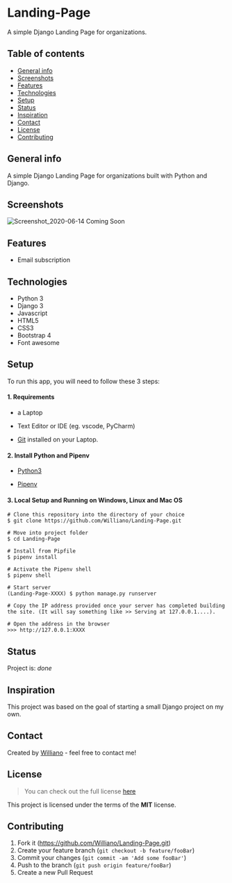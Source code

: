 # Landing-Page
A simple Django Landing Page for organizations.


## Table of contents
* [General info](#general-info)
* [Screenshots](#screenshots)
* [Features](#features)
* [Technologies](#technologies)
* [Setup](#setup)
* [Status](#status)
* [Inspiration](#inspiration)
* [Contact](#contact)
* [License](#license)
* [Contributing](#contributing)


## General info
A simple Django Landing Page for organizations built with Python and Django.

## Screenshots

![Screenshot_2020-06-14 Coming Soon ](https://user-images.githubusercontent.com/19711677/84585879-cbfbb280-add9-11ea-8263-f2da37cbb638.png)


## Features

* Email subscription

## Technologies
* Python 3
* Django 3
* Javascript
* HTML5
* CSS3 
* Bootstrap 4
* Font awesome


## Setup

To run this app, you will need to follow these 3 steps:

#### 1. Requirements
  - a Laptop

  - Text Editor or IDE (eg. vscode, PyCharm)

  - [Git](https://git-scm.com/book/en/v2/Getting-Started-Installing-Git) installed on your Laptop.


#### 2. Install Python and Pipenv
  - [Python3](https://www.python.org/downloads/)
  

  - [Pipenv](https://pipenv-es.readthedocs.io/es/stable/)

#### 3. Local Setup and Running on Windows, Linux and Mac OS

  ```
  # Clone this repository into the directory of your choice
  $ git clone https://github.com/Williano/Landing-Page.git

  # Move into project folder
  $ cd Landing-Page

  # Install from Pipfile
  $ pipenv install

  # Activate the Pipenv shell
  $ pipenv shell

  # Start server
  (Landing-Page-XXXX) $ python manage.py runserver
  
  # Copy the IP address provided once your server has completed building the site. (It will say something like >> Serving at 127.0.0.1....).
  
  # Open the address in the browser
  >>> http://127.0.0.1:XXXX
  
  ```


## Status
Project is: _done_

## Inspiration
This project was based on the goal of starting a small Django project on my own.


## Contact
Created by [Williano](https://williano.github.io/) - feel free to contact me!

## License
>You can check out the full license [here](https://github.com/Williano/Landing-Page/blob/master/LICENSE)

This project is licensed under the terms of the **MIT** license.

## Contributing

1. Fork it (<https://github.com/Williano/Landing-Page.git>)
2. Create your feature branch (`git checkout -b feature/fooBar`)
3. Commit your changes (`git commit -am 'Add some fooBar'`)
4. Push to the branch (`git push origin feature/fooBar`)
5. Create a new Pull Request
